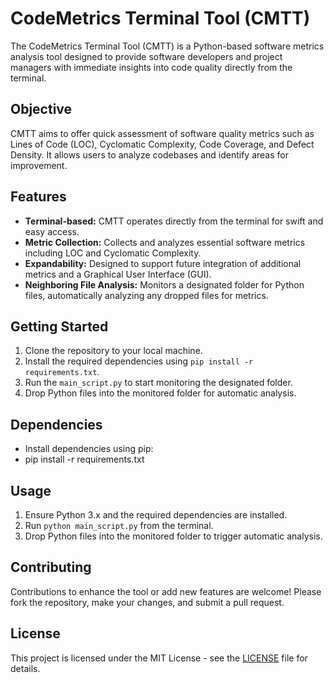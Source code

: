 # CodeMetrics Terminal Tool (CMTT)

The CodeMetrics Terminal Tool (CMTT) is a Python-based software metrics analysis tool designed to provide software developers and project managers with immediate insights into code quality directly from the terminal. 

## Objective
CMTT aims to offer quick assessment of software quality metrics such as Lines of Code (LOC), Cyclomatic Complexity, Code Coverage, and Defect Density. It allows users to analyze codebases and identify areas for improvement.

## Features
- **Terminal-based:** CMTT operates directly from the terminal for swift and easy access.
- **Metric Collection:** Collects and analyzes essential software metrics including LOC and Cyclomatic Complexity.
- **Expandability:** Designed to support future integration of additional metrics and a Graphical User Interface (GUI).
- **Neighboring File Analysis:** Monitors a designated folder for Python files, automatically analyzing any dropped files for metrics.

## Getting Started
1. Clone the repository to your local machine.
2. Install the required dependencies using `pip install -r requirements.txt`.
3. Run the `main_script.py` to start monitoring the designated folder.
4. Drop Python files into the monitored folder for automatic analysis.

## Dependencies
- Install dependencies using pip:
- pip install -r requirements.txt

## Usage
1. Ensure Python 3.x and the required dependencies are installed.
2. Run `python main_script.py` from the terminal.
3. Drop Python files into the monitored folder to trigger automatic analysis.

## Contributing
Contributions to enhance the tool or add new features are welcome! Please fork the repository, make your changes, and submit a pull request.

## License
This project is licensed under the MIT License - see the [LICENSE](LICENSE) file for details.
